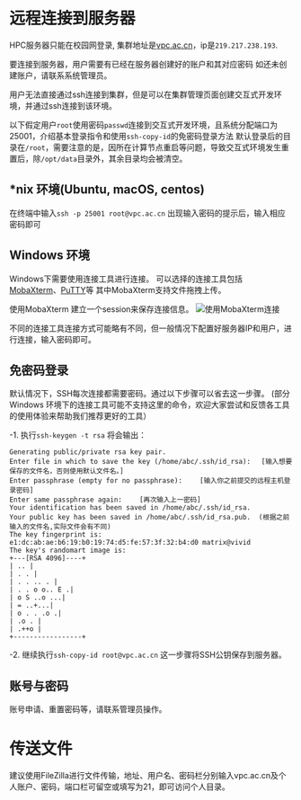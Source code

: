 # 远程连接到服务器

HPC服务器只能在校园网登录, 集群地址是[vpc.ac.cn]()，ip是`219.217.238.193`.

要连接到服务器，用户需要有已经在服务器创建好的账户和其对应密码
如还未创建账户，请联系系统管理员。

用户无法直接通过ssh连接到集群，但是可以在集群管理页面创建交互式开发环境，并通过ssh连接到该环境。

以下假定用户`root`使用密码`passwd`连接到交互式开发环境，且系统分配端口为25001，介绍基本登录指令和使用`ssh-copy-id`的免密码登录方法
默认登录后的目录在`/root`，需要注意的是，因所在计算节点重启等问题，导致交互式环境发生重置后，除`/opt/data`目录外，其余目录均会被清空。


## *nix 环境(Ubuntu, macOS, centos)
在终端中输入`ssh -p 25001 root@vpc.ac.cn`
出现输入密码的提示后，输入相应密码即可

## Windows 环境
Windows下需要使用连接工具进行连接。
可以选择的连接工具包括[MobaXterm](https://mobaxterm.mobatek.net/)、[PuTTY](http://www.putty.org/)等
其中MobaXterm支持文件拖拽上传。

使用MobaXterm 建立一个session来保存连接信息。
![使用MobaXterm连接](img/login.jpeg)

不同的连接工具连接方式可能略有不同，但一般情况下配置好服务器IP和用户，进行连接，输入密码即可。


## 免密码登录
默认情况下，SSH每次连接都需要密码。通过以下步骤可以省去这一步骤。
(部分Windows 环境下的连接工具可能不支持这里的命令，欢迎大家尝试和反馈各工具的使用体验来帮助我们推荐更好的工具）

-1. 执行`ssh-keygen -t rsa`
将会输出：
```
Generating public/private rsa key pair.
Enter file in which to save the key (/home/abc/.ssh/id_rsa): 　[输入想要保存的文件名，否则使用默认文件名。]
Enter passphrase (empty for no passphrase): 　　[输入你之前提交的远程主机登录密码]
Enter same passphrase again: 　　[再次输入上一密码]
Your identification has been saved in /home/abc/.ssh/id_rsa.
Your public key has been saved in /home/abc/.ssh/id_rsa.pub.  (根据之前输入的文件名,实际文件会有不同)
The key fingerprint is:
e1:dc:ab:ae:b6:19:b0:19:74:d5:fe:57:3f:32:b4:d0 matrix@vivid
The key's randomart image is:
+---[RSA 4096]----+
| .. |
| . . |
| . . .. . |
| . . o o.. E .|
| o S ..o ...|
| = ..+...|
| o . . .o .|
| .o . |
| .++o |
+-----------------+
```

-2. 继续执行`ssh-copy-id root@vpc.ac.cn`
这一步骤将SSH公钥保存到服务器。



## 账号与密码
账号申请、重置密码等，请联系管理员操作。

# 传送文件
建议使用FileZilla进行文件传输，地址、用户名、密码栏分别输入vpc.ac.cn及个人账户、密码，端口栏可留空或填写为21，即可访问个人目录。
